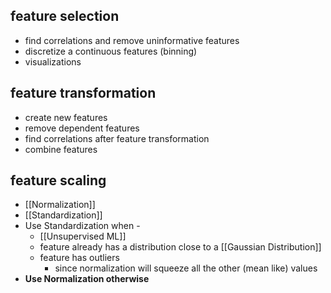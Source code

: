 ## feature selection
- find correlations and remove uninformative features
- discretize a continuous features (binning)
- visualizations
## feature transformation 
- create new features
- remove dependent features
- find correlations after feature transformation
- combine features
## feature scaling
- [[Normalization]]
- [[Standardization]]
- Use Standardization when - 
	- [[Unsupervised ML]]
	- feature already has a distribution close to a [[Gaussian Distribution]]
	- feature has outliers 
		- since normalization will squeeze all the other (mean like) values
- **Use Normalization otherwise**
